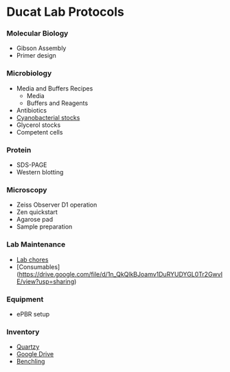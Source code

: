 # Ducat Lab Protocols

### Molecular Biology

- Gibson Assembly
- Primer design
### Microbiology

- Media and Buffers Recipes
  - Media
  - Buffers and Reagents
- Antibiotics
- [Cyanobacterial stocks](dmso-stocks.md)
- Glycerol stocks
- Competent cells

### Protein

- SDS-PAGE
- Western blotting

### Microscopy

- Zeiss Observer D1 operation
- Zen quickstart
- Agarose pad
- Sample preparation

### Lab Maintenance
- [Lab chores](https://docs.google.com/spreadsheets/d/145UGTj8QYPuyl_qr3zmrOT00kUBmNJ8WytAHvVw_j9U/edit?usp=sharing)
- [Consumables] (https://drive.google.com/file/d/1n_QkQlkBJoamv1DuRYUDYGL0Tr2GwvIE/view?usp=sharing)
### Equipment

- ePBR setup

### Inventory
- [Quartzy](https://app.quartzy.com/groups/187110/inventory)
- [Google Drive](https://drive.google.com/drive/folders/0BzrUCF88jo7kc1lWdHdCb3Qzdzg?usp=sharing)
- [Benchling](https://benchling.com/organizations/ducatlab/projects)


